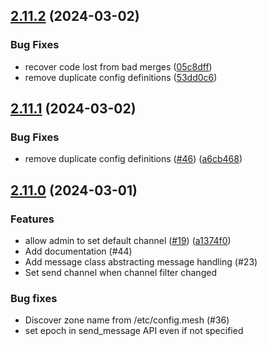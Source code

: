 

## [2.11.2](https://github.com/hickey/meshchat/compare/v2.11.1...v2.11.2) (2024-03-02)


### Bug Fixes

* recover code lost from bad merges ([05c8dff](https://github.com/hickey/meshchat/commit/05c8dff7192941651145a4423916de46797adf3e))
* remove duplicate config definitions ([53dd0c6](https://github.com/hickey/meshchat/commit/53dd0c6785167537430e592e0d6d895499ac3ce7))

## [2.11.1](https://github.com/hickey/meshchat/compare/v2.11.0...v2.11.1) (2024-03-02)


### Bug Fixes

* remove duplicate config definitions ([#46](https://github.com/hickey/meshchat/issues/46)) ([a6cb468](https://github.com/hickey/meshchat/commit/a6cb468ca0fa594629a1bae0e22781dfc0bf074e))

## [2.11.0](https://github.com/hickey/meshchat/compare/v2.10.0...v2.11.0) (2024-03-01)


### Features

* allow admin to set default channel ([#19](https://github.com/hickey/meshchat/issues/19)) ([a1374f0](https://github.com/hickey/meshchat/commit/a1374f03da7d6cad218bee3e8486c707141f184c))
* Add documentation  (#44)
* Add message class abstracting message handling (#23)
* Set send channel when channel filter changed

### Bug fixes

* Discover zone name from /etc/config.mesh (#36)
* set epoch in send_message API even if not specified
